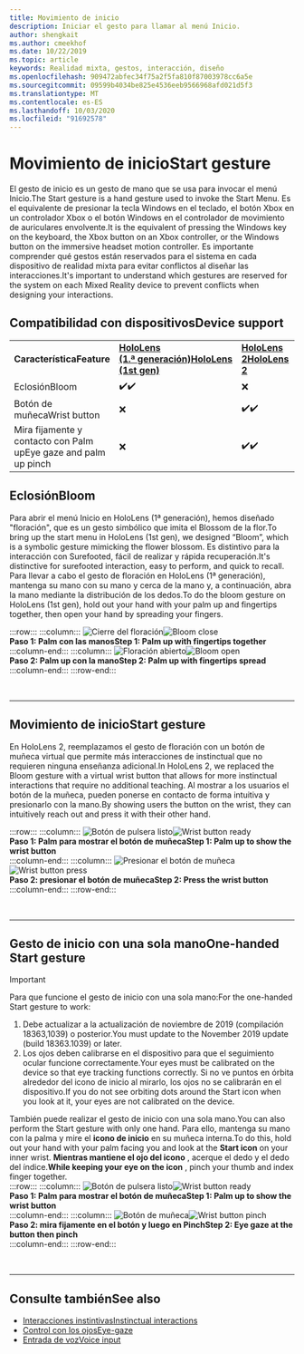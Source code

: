 ```yaml
---
title: Movimiento de inicio
description: Iniciar el gesto para llamar al menú Inicio.
author: shengkait
ms.author: cmeekhof
ms.date: 10/22/2019
ms.topic: article
keywords: Realidad mixta, gestos, interacción, diseño
ms.openlocfilehash: 909472abfec34f75a2f5fa810f87003978cc6a5e
ms.sourcegitcommit: 09599b4034be825e4536eeb9566968afd021d5f3
ms.translationtype: MT
ms.contentlocale: es-ES
ms.lasthandoff: 10/03/2020
ms.locfileid: "91692578"
---
```

# <a name="start-gesture"></a><span data-ttu-id="a5ccf-104">Movimiento de inicio</span><span class="sxs-lookup"><span data-stu-id="a5ccf-104">Start gesture</span></span>

<span data-ttu-id="a5ccf-105">El gesto de inicio es un gesto de mano que se usa para invocar el menú Inicio.</span><span class="sxs-lookup"><span data-stu-id="a5ccf-105">The Start gesture is a hand gesture used to invoke the Start Menu.</span></span> <span data-ttu-id="a5ccf-106">Es el equivalente de presionar la tecla Windows en el teclado, el botón Xbox en un controlador Xbox o el botón Windows en el controlador de movimiento de auriculares envolvente.</span><span class="sxs-lookup"><span data-stu-id="a5ccf-106">It is the equivalent of pressing the Windows key on the keyboard, the Xbox button on an Xbox controller, or the Windows button on the immersive headset motion controller.</span></span> <span data-ttu-id="a5ccf-107">Es importante comprender qué gestos están reservados para el sistema en cada dispositivo de realidad mixta para evitar conflictos al diseñar las interacciones.</span><span class="sxs-lookup"><span data-stu-id="a5ccf-107">It's important to understand which gestures are reserved for the system on each Mixed Reality device to prevent conflicts when designing your interactions.</span></span>

## <a name="device-support"></a><span data-ttu-id="a5ccf-108">Compatibilidad con dispositivos</span><span class="sxs-lookup"><span data-stu-id="a5ccf-108">Device support</span></span>

<table>
    <colgroup>
    <col width="25%" />
    <col width="25%" />
    <col width="25%" />
    <col width="25%" />
    </colgroup>
    <tr>
        <td><span data-ttu-id="a5ccf-109"><strong>Característica</strong></span><span class="sxs-lookup"><span data-stu-id="a5ccf-109"><strong>Feature</strong></span></span></td>
        <td><span data-ttu-id="a5ccf-110"><a href="../hololens-hardware-details.md"><strong>HoloLens (1.ª generación)</strong></a></span><span class="sxs-lookup"><span data-stu-id="a5ccf-110"><a href="../hololens-hardware-details.md"><strong>HoloLens (1st gen)</strong></a></span></span></td>
        <td><span data-ttu-id="a5ccf-111"><a href="https://docs.microsoft.com/hololens/hololens2-hardware"><strong>HoloLens 2</strong></span><span class="sxs-lookup"><span data-stu-id="a5ccf-111"><a href="https://docs.microsoft.com/hololens/hololens2-hardware"><strong>HoloLens 2</strong></span></span></td>
        <td><span data-ttu-id="a5ccf-112"><a href="../discover/immersive-headset-hardware-details.md"><strong>Cascos envolventes</strong></a></span><span class="sxs-lookup"><span data-stu-id="a5ccf-112"><a href="../discover/immersive-headset-hardware-details.md"><strong>Immersive headsets</strong></a></span></span></td>
    </tr>
     <tr>
        <td><span data-ttu-id="a5ccf-113">Eclosión</span><span class="sxs-lookup"><span data-stu-id="a5ccf-113">Bloom</span></span></td>
        <td><span data-ttu-id="a5ccf-114">✔️</span><span class="sxs-lookup"><span data-stu-id="a5ccf-114">✔️</span></span></td>
        <td>❌</td>
        <td>❌</td>
    </tr>
     <tr>
        <td><span data-ttu-id="a5ccf-115">Botón de muñeca</span><span class="sxs-lookup"><span data-stu-id="a5ccf-115">Wrist button</span></span></td>
        <td>❌</td>
        <td><span data-ttu-id="a5ccf-116">✔️</span><span class="sxs-lookup"><span data-stu-id="a5ccf-116">✔️</span></span></td>
        <td>❌</td>
    </tr>
    <tr>
        <td><span data-ttu-id="a5ccf-117">Mira fijamente y contacto con Palm up</span><span class="sxs-lookup"><span data-stu-id="a5ccf-117">Eye gaze and palm up pinch</span></span></td>
        <td>❌</td>
        <td><span data-ttu-id="a5ccf-118">✔️</span><span class="sxs-lookup"><span data-stu-id="a5ccf-118">✔️</span></span></td>
        <td>❌</td>
    </tr>
</table>

## <a name="bloom"></a><span data-ttu-id="a5ccf-119">Eclosión</span><span class="sxs-lookup"><span data-stu-id="a5ccf-119">Bloom</span></span>
<span data-ttu-id="a5ccf-120">Para abrir el menú Inicio en HoloLens (1ª generación), hemos diseñado "floración", que es un gesto simbólico que imita el Blossom de la flor.</span><span class="sxs-lookup"><span data-stu-id="a5ccf-120">To bring up the start menu in HoloLens (1st gen), we designed “Bloom”, which is a symbolic gesture mimicking the flower blossom.</span></span> <span data-ttu-id="a5ccf-121">Es distintivo para la interacción con Surefooted, fácil de realizar y rápida recuperación.</span><span class="sxs-lookup"><span data-stu-id="a5ccf-121">It's distinctive for surefooted interaction, easy to perform, and quick to recall.</span></span> <span data-ttu-id="a5ccf-122">Para llevar a cabo el gesto de floración en HoloLens (1ª generación), mantenga su mano con su mano y cerca de la mano y, a continuación, abra la mano mediante la distribución de los dedos.</span><span class="sxs-lookup"><span data-stu-id="a5ccf-122">To do the bloom gesture on HoloLens (1st gen), hold out your hand with your palm up and fingertips together, then open your hand by spreading your fingers.</span></span>

:::row:::
    :::column:::
        <span data-ttu-id="a5ccf-123">![Cierre del floración](images/bloom-close.png)</span><span class="sxs-lookup"><span data-stu-id="a5ccf-123">![Bloom close](images/bloom-close.png)</span></span><br>
        <span data-ttu-id="a5ccf-124">**Paso 1: Palm con las manos**</span><span class="sxs-lookup"><span data-stu-id="a5ccf-124">**Step 1: Palm up with fingertips together**</span></span><br>
    :::column-end:::
    :::column:::
        <span data-ttu-id="a5ccf-125">![Floración abierto](images/bloom-open.png)</span><span class="sxs-lookup"><span data-stu-id="a5ccf-125">![Bloom open](images/bloom-open.png)</span></span><br>
        <span data-ttu-id="a5ccf-126">**Paso 2: Palm up con la mano**</span><span class="sxs-lookup"><span data-stu-id="a5ccf-126">**Step 2: Palm up with fingertips spread**</span></span><br>
    :::column-end:::
:::row-end:::

<br>

---

## <a name="start-gesture"></a><span data-ttu-id="a5ccf-127">Movimiento de inicio</span><span class="sxs-lookup"><span data-stu-id="a5ccf-127">Start gesture</span></span>
<span data-ttu-id="a5ccf-128">En HoloLens 2, reemplazamos el gesto de floración con un botón de muñeca virtual que permite más interacciones de instinctual que no requieren ninguna enseñanza adicional.</span><span class="sxs-lookup"><span data-stu-id="a5ccf-128">In HoloLens 2, we replaced the Bloom gesture with a virtual wrist button that allows for more instinctual interactions that require no additional teaching.</span></span> <span data-ttu-id="a5ccf-129">Al mostrar a los usuarios el botón de la muñeca, pueden ponerse en contacto de forma intuitiva y presionarlo con la mano.</span><span class="sxs-lookup"><span data-stu-id="a5ccf-129">By showing users the button on the wrist, they can intuitively reach out and press it with their other hand.</span></span>

:::row:::
    :::column:::
        <span data-ttu-id="a5ccf-130">![Botón de pulsera listo](images/wrist-button-ready.png)</span><span class="sxs-lookup"><span data-stu-id="a5ccf-130">![Wrist button ready](images/wrist-button-ready.png)</span></span><br>
        <span data-ttu-id="a5ccf-131">**Paso 1: Palm para mostrar el botón de muñeca**</span><span class="sxs-lookup"><span data-stu-id="a5ccf-131">**Step 1: Palm up to show the wrist button**</span></span><br>
    :::column-end:::
    :::column:::
        <span data-ttu-id="a5ccf-132">![Presionar el botón de muñeca](images/wrist-button-press.png)</span><span class="sxs-lookup"><span data-stu-id="a5ccf-132">![Wrist button press](images/wrist-button-press.png)</span></span><br>
        <span data-ttu-id="a5ccf-133">**Paso 2: presionar el botón de muñeca**</span><span class="sxs-lookup"><span data-stu-id="a5ccf-133">**Step 2: Press the wrist button**</span></span><br>
    :::column-end:::
:::row-end:::

<br>

---


## <a name="one-handed-start-gesture"></a><span data-ttu-id="a5ccf-134">Gesto de inicio con una sola mano</span><span class="sxs-lookup"><span data-stu-id="a5ccf-134">One-handed Start gesture</span></span>

> [!IMPORTANT]
> <span data-ttu-id="a5ccf-135">Para que funcione el gesto de inicio con una sola mano:</span><span class="sxs-lookup"><span data-stu-id="a5ccf-135">For the one-handed Start gesture to work:</span></span>
>
> 1. <span data-ttu-id="a5ccf-136">Debe actualizar a la actualización de noviembre de 2019 (compilación 18363,1039) o posterior.</span><span class="sxs-lookup"><span data-stu-id="a5ccf-136">You must update to the November 2019 update (build 18363.1039) or later.</span></span>
> 1. <span data-ttu-id="a5ccf-137">Los ojos deben calibrarse en el dispositivo para que el seguimiento ocular funcione correctamente.</span><span class="sxs-lookup"><span data-stu-id="a5ccf-137">Your eyes must be calibrated on the device so that eye tracking functions correctly.</span></span> <span data-ttu-id="a5ccf-138">Si no ve puntos en órbita alrededor del icono de inicio al mirarlo, los ojos no se calibrarán en el dispositivo.</span><span class="sxs-lookup"><span data-stu-id="a5ccf-138">If you do not see orbiting dots around the Start icon when you look at it, your eyes are not calibrated on the device.</span></span>

<span data-ttu-id="a5ccf-139">También puede realizar el gesto de inicio con una sola mano.</span><span class="sxs-lookup"><span data-stu-id="a5ccf-139">You can also perform the Start gesture with only one hand.</span></span> <span data-ttu-id="a5ccf-140">Para ello, mantenga su mano con la palma y mire el **icono de inicio** en su muñeca interna.</span><span class="sxs-lookup"><span data-stu-id="a5ccf-140">To do this, hold out your hand with your palm facing you and look at the **Start icon** on your inner wrist.</span></span> <span data-ttu-id="a5ccf-141">**Mientras mantiene el ojo del icono** , acerque el dedo y el dedo del índice.</span><span class="sxs-lookup"><span data-stu-id="a5ccf-141">**While keeping your eye on the icon** , pinch your thumb and index finger together.</span></span><br>
:::row:::
    :::column:::
        <span data-ttu-id="a5ccf-142">![Botón de pulsera listo](images/wrist-button-ready.png)</span><span class="sxs-lookup"><span data-stu-id="a5ccf-142">![Wrist button ready](images/wrist-button-ready.png)</span></span><br>
        <span data-ttu-id="a5ccf-143">**Paso 1: Palm para mostrar el botón de muñeca**</span><span class="sxs-lookup"><span data-stu-id="a5ccf-143">**Step 1: Palm up to show the wrist button**</span></span><br>
    :::column-end:::
    :::column:::
        <span data-ttu-id="a5ccf-144">![Botón de muñeca](images/wrist-button-pinch.png)</span><span class="sxs-lookup"><span data-stu-id="a5ccf-144">![Wrist button pinch](images/wrist-button-pinch.png)</span></span><br>
        <span data-ttu-id="a5ccf-145">**Paso 2: mira fijamente en el botón y luego en Pinch**</span><span class="sxs-lookup"><span data-stu-id="a5ccf-145">**Step 2: Eye gaze at the button then pinch**</span></span><br>
    :::column-end:::
:::row-end:::

<br>

---

## <a name="see-also"></a><span data-ttu-id="a5ccf-146">Consulte también</span><span class="sxs-lookup"><span data-stu-id="a5ccf-146">See also</span></span>

* [<span data-ttu-id="a5ccf-147">Interacciones instintivas</span><span class="sxs-lookup"><span data-stu-id="a5ccf-147">Instinctual interactions</span></span>](interaction-fundamentals.md)
* [<span data-ttu-id="a5ccf-148">Control con los ojos</span><span class="sxs-lookup"><span data-stu-id="a5ccf-148">Eye-gaze</span></span>](eye-tracking.md)
* [<span data-ttu-id="a5ccf-149">Entrada de voz</span><span class="sxs-lookup"><span data-stu-id="a5ccf-149">Voice input</span></span>](voice-input.md)
